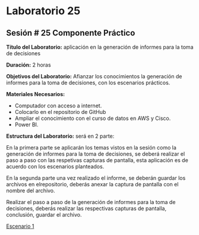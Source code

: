 # Laboratorio 25

## Sesión # 25 Componente Práctico

**Título del Laboratorio:** aplicación en la generación de informes para la toma de decisiones

**Duración:** 2 horas

**Objetivos del Laboratorio:** Afianzar los conocimientos la generación de informes para la toma de decisiones, con los escenarios prácticos.

**Materiales Necesarios:**

- Computador con acceso a internet.
- Colocarlo en el repositorio de GitHub
- Ampliar el conocimiento con el curso de datos en AWS y Cisco.
- Power BI.

**Estructura del Laboratorio:** será en 2 parte:

En la primera parte se aplicarán los temas vistos en la sesión como la generación de informes para la toma de decisiones, se deberá realizar el paso a paso con las respetivas capturas de pantalla, esta aplicación es de acuerdo con los escenarios planteados.

En la segunda parte una vez realizado el informe, se deberán guardar los archivos en elrepositorio, deberás anexar la captura de pantalla con el nombre del archivo.

Realizar el paso a paso de la generación de informes para la toma de decisiones, deberás realizar las respectivas capturas de pantalla, conclusión, guardar el archivo.

[Escenario 1](lab25_1)